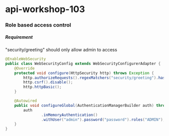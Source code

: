 # api-workshop-103

### Role based access control
##### Requirement 
"security/greeting" should only allow admin to access

```java
@EnableWebSecurity
public class WebSecurityConfig extends WebSecurityConfigurerAdapter {
    @Override
    protected void configure(HttpSecurity http) throws Exception {
        http.authorizeRequests().regexMatchers("security/greeting").hasRole("ADMIN");
        http.csrf().disable();
        http.httpBasic();
    }

    @Autowired
    public void configureGlobal(AuthenticationManagerBuilder auth) throws Exception {
        auth
                .inMemoryAuthentication()
                .withUser("admin").password("password").roles("ADMIN");
    }
}
```
